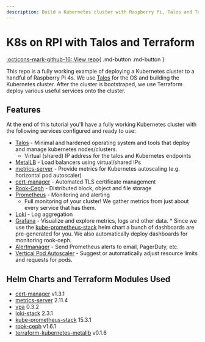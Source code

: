 ```yaml
---
description: Build a Kubernetes cluster with Raspberry Pi, Talos and Terraform.
---
```


# K8s on RPI with Talos and Terraform

[:octicons-mark-github-16: View repo](https://github.com/aceat64/rpi-k8s-talos-terraform){ .md-button .md-button }

This repo is a fully working example of deploying a Kubernetes cluster to a handful of Raspberry Pi 4s. We use [Talos](https://talos.dev)
for the OS and building the Kubernetes cluster. After the cluster is bootstraped, we use Terraform deploy various useful services onto the cluster.

## Features

At the end of this tutorial you'll have a fully working Kubernetes cluster with the following services configured and ready to use:

- [Talos](https://talos.dev) - Minimal and hardened operating system and tools that deploy and manage kubernetes nodes/clusters.
    - Virtual (shared) IP address for the talos and Kubernetes endpoints
- [MetalLB](https://metallb.universe.tf) - Load balancers using virtual/shared IPs
- [metrics-server](https://github.com/kubernetes-sigs/metrics-server) - Provide metrics for Kubernetes autoscaling (e.g. horizontal pod autoscaler)
- [cert-manager](https://cert-manager.io/) - Automated TLS certificate management
- [Rook-Ceph](https://rook.io/) - Distributed block, object and file storage
- [Prometheus](https://prometheus.io/) - Monitoring and alerting
    - Full monitoring of your cluster! We gather metrics from just about every service that has them.
- [Loki](https://grafana.com/oss/loki/) - Log aggregation
- [Grafana](https://grafana.com/oss/grafana/) - Visualize and explore metrics, logs and other data. \* Since we use the [kube-prometheus-stack](https://github.com/prometheus-community/helm-charts/tree/main/charts/kube-prometheus-stack) helm chart a bunch of dashboards are pre-generated for you. We also automatically deploy dashboards for monitoring rook-ceph.
- [Alertmanager](https://prometheus.io/docs/alerting/latest/alertmanager/) - Send Prometheus alerts to email, PagerDuty, etc.
- [Vertical Pod Autoscaler](https://github.com/kubernetes/autoscaler/tree/master/vertical-pod-autoscaler) - Suggest or automatically adjust resource limits and requests for pods.

## Helm Charts and Terraform Modules Used

- [cert-manager](https://cert-manager.io/docs/installation/kubernetes/#installing-with-helm) v1.3.1
- [metrics-server](https://github.com/helm/charts/tree/master/stable/metrics-server) 2.11.4
- [vpa](https://artifacthub.io/packages/helm/fairwinds-stable/vpa) 0.3.2
- [loki-stack](https://grafana.com/docs/loki/latest/installation/helm/) 2.3.1
- [kube-prometheus-stack](https://github.com/prometheus-community/helm-charts/tree/main/charts/kube-prometheus-stack) 15.3.1
- [rook-ceph](https://github.com/rook/rook/blob/master/Documentation/helm-operator.md) v1.6.1
- [terraform-kubernetes-metallb](https://github.com/colinwilson/terraform-kubernetes-metallb) v0.1.6
